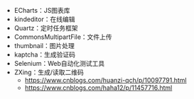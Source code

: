 - ECharts：JS图表库
- kindeditor：在线编辑
- Quartz：定时任务框架
- CommonsMultipartFile：文件上传
- thumbnail：图片处理
- kaptcha：生成验证码
- Selenium：Web自动化测试工具
- ZXing：生成/读取二维码
  - https://www.cnblogs.com/huanzi-qch/p/10097791.html
  - https://www.cnblogs.com/haha12/p/11457716.html

